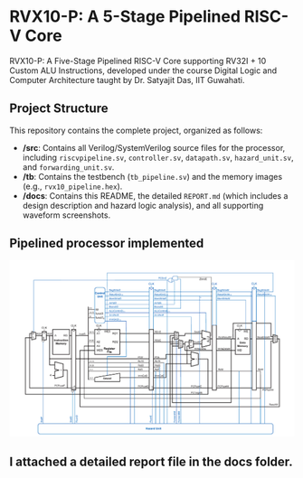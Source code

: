 
# RVX10-P: A 5-Stage Pipelined RISC-V Core

RVX10-P: A Five-Stage Pipelined RISC-V Core supporting RV32I + 10 Custom ALU Instructions, developed under the course Digital Logic and Computer Architecture taught by Dr. Satyajit Das, IIT Guwahati.

## Project Structure

This repository contains the complete project, organized as follows:

* **/src**: Contains all Verilog/SystemVerilog source files for the processor, including `riscvpipeline.sv`, `controller.sv`, `datapath.sv`, `hazard_unit.sv`, and `forwarding_unit.sv`.
* **/tb**: Contains the testbench (`tb_pipeline.sv`) and the memory images (e.g., `rvx10_pipeline.hex`).
* **/docs**: Contains this README, the detailed `REPORT.md` (which includes a design description and hazard logic analysis), and all supporting waveform screenshots.
## Pipelined processor implemented
<img src="./docs/Pipelined_processor.png" width="1000">

## I attached a detailed report file in the docs folder.
